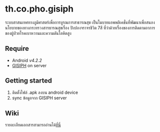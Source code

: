 # th.co.pho.gisiph
ระบบสาสนเทศทางภูมิศาสตร์เพื่อการบูรณการสาธารณสุข เป็นโมบายแอพพลิเคชั่นที่พัฒนาเพื่อสนองนโยบายของทางกระทรวงสารธารณสุขเรื่อง ปิงปองจราจรชิวิต 7สี ที่ว่าด้วยเรื่องของการติดตามอาการของผู้ป่วยโรคเบาหวานและความดันโลหิตสูง



## Require
* Android _v4.2.2_
* [GISIPH](https://github.com/gigsth/gisiph) on server


## Getting started
1. ติดตั้งไฟล์ .apk ลงบน android device
2. sync ข้อมูลจาก GISIPH server

## Wiki
รายละเอียดเอกสารสามารถอ่านได้[ที่นี่](https://github.com/nwatth/th.co.pho.gisiph/wiki)
